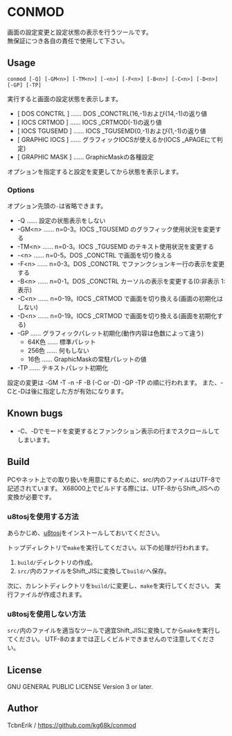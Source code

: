 # CONMOD

画面の設定変更と設定状態の表示を行うツールです。  
無保証につき各自の責任で使用して下さい。


## Usage

```
conmod [-Q] [-GM<n>] [-TM<n>] [-<n>] [-F<n>] [-B<n>] [-C<n>] [-D<n>] [-GP] [-TP]
```

実行すると画面の設定状態を表示します。  

* \[ DOS  CONCTRL \] …… DOS \_CONCTRL(16,-1)および(14,-1)の返り値
* \[ IOCS  CRTMOD \] …… IOCS \_CRTMOD(-1)の返り値
* \[ IOCS TGUSEMD \] …… IOCS \_TGUSEMD(0,-1)および(1,-1)の返り値
* \[ GRAPHIC IOCS \] …… グラフィックIOCSが使えるか(IOCS \_APAGEにて判定)
* \[ GRAPHIC MASK \] …… GraphicMaskの各種設定

オプションを指定すると設定を変更してから状態を表示します。  


### Options

オプション先頭の`-`は省略できます。

* -Q …… 設定の状態表示をしない
* -GM\<n\> …… n=0-3。IOCS \_TGUSEMD のグラフィック使用状況を変更する
* -TM\<n\> …… n=0-3。IOCS \_TGUSEMD のテキスト使用状況を変更する
* -\<n\> …… n=0-5。DOS \_CONCTRL で画面を切り換える
* -F\<n\> …… n=0-3。DOS \_CONCTRL でファンクションキー行の表示を変更する
* -B\<n\> …… n=0-1。DOS \_CONCTRL カーソルの表示を変更する(0:非表示 1:表示)
* -C\<n\> …… n=0-19。IOCS \_CRTMOD で画面を切り換える(画面の初期化はしない)
* -D\<n\> …… n=0-19。IOCS \_CRTMOD で画面を切り換える(画面を初期化する)
* -GP …… グラフィックパレット初期化(動作内容は色数によって違う)
  * 64K色 …… 標準パレット
  * 256色 …… 何もしない
  * 16色 …… GraphicMaskの常駐パレットの値
* -TP …… テキストパレット初期化

設定の変更は -GM -T -n -F -B \(-C or -D\) -GP -TP の順に行われます。
また、-Cと-Dは後に指定した方が有効になります。

## Known bugs

* -C、-Dでモードを変更するとファンクション表示の行までスクロールしてしまいます。


## Build

PCやネット上での取り扱いを用意にするために、src/内のファイルはUTF-8で記述されています。
X68000上でビルドする際には、UTF-8からShift_JISへの変換が必要です。

### u8tosjを使用する方法

あらかじめ、[u8tosj](https://github.com/kg68k/u8tosj)をインストールしておいてください。

トップディレクトリで`make`を実行してください。以下の処理が行われます。
1. `build/`ディレクトリの作成。
3. `src/`内のファイルをShift_JISに変換して`build/`へ保存。

次に、カレントディレクトリを`build/`に変更し、`make`を実行してください。
実行ファイルが作成されます。

### u8tosjを使用しない方法

`src/`内のファイルを適当なツールで適宜Shift_JISに変換してから`make`を実行してください。
UTF-8のままでは正しくビルドできませんので注意してください。


## License

GNU GENERAL PUBLIC LICENSE Version 3 or later.


## Author

TcbnErik / https://github.com/kg68k/conmod
